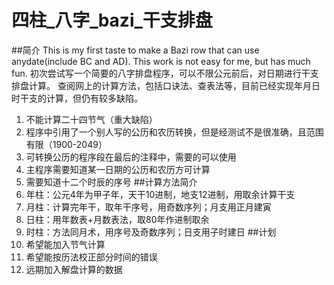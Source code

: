 # 四柱_八字_bazi_干支排盘
##简介
This is my first taste to make a Bazi row that can use anydate(include BC and AD).  This work is not easy for me, but has much fun.
初次尝试写一个简要的八字排盘程序，可以不限公元前后，对日期进行干支排盘计算。
查阅网上的计算方法，包括口诀法、查表法等，目前已经实现年月日时干支的计算，但仍有较多缺陷。
1.  不能计算二十四节气（重大缺陷）
2.  程序中引用了一个别人写的公历和农历转换，但是经测试不是很准确，且范围有限（1900-2049）
3.  可转换公历的程序段在最后的注释中，需要的可以使用
4.  主程序需要知道某一日期的公历和农历方可计算
6.  需要知道十二个时辰的序号
##计算方法简介
1. 年柱：公元4年为甲子年，天干10进制，地支12进制，用取余计算干支
2. 月柱：计算完年干，取年干序号，用奇数序列；月支用正月建寅
3. 日柱：用年数表+月数表法，取80年作进制取余
4. 时柱：方法同月术，用序号及奇数序列；日支用子时建日
##计划
1. 希望能加入节气计算
2. 希望能按历法校正部分时间的错误
3. 远期加入解盘计算的数据
